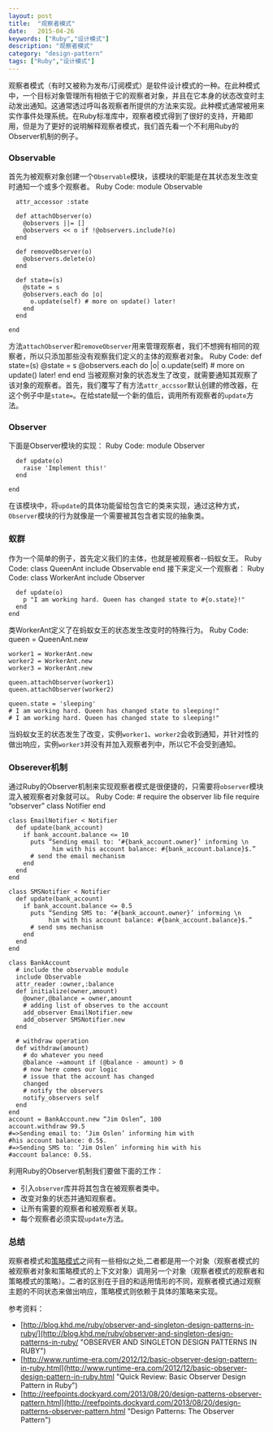 ```yaml
---
layout: post
title:  "观察者模式"
date:   2015-04-26
keywords: ["Ruby","设计模式"]
description: "观察者模式"
category: "design-pattern"
tags: ["Ruby","设计模式"]
---
```

观察者模式（有时又被称为发布/订阅模式）是软件设计模式的一种。在此种模式中，一个目标对象管理所有相依于它的观察者对象，并且在它本身的状态改变时主动发出通知。这通常透过呼叫各观察者所提供的方法来实现。此种模式通常被用来实作事件处理系统。在Ruby标准库中，观察者模式得到了很好的支持，开箱即用，但是为了更好的说明解释观察者模式，我们首先看一个不利用Ruby的Observer机制的例子。
### Observable
首先为被观察对象创建一个`Observable`模块，该模块的职能是在其状态发生改变时通知一个或多个观察者。
	Ruby Code:
	module Observable

	  attr_accessor :state

	  def attachObserver(o)
	    @observers ||= []
	    @observers << o if !@observers.include?(o)
	  end

	  def removeObserver(o)
	    @observers.delete(o)
	  end

	  def state=(s)
	    @state = s
	    @observers.each do |o|
	      o.update(self) # more on update() later!
	    end
	  end

	end
方法`attachObserver`和`removeObserver`用来管理观察者，我们不想拥有相同的观察者，所以只添加那些没有观察我们定义的主体的观察者对象。
    Ruby Code:
	def state=(s)
	  @state = s
	  @observers.each do |o|
	    o.update(self) # more on update() later!
	  end
	end
当被观察对象的状态发生了改变，就需要通知其观察了该对象的观察者。首先，我们覆写了有方法`attr_accssor`默认创建的修改器，在这个例子中是`state=`。在给state赋一个新的值后，调用所有观察者的`update`方法。
### Observer
下面是Observer模块的实现：
    Ruby Code:
	module Observer

	  def update(o)
	    raise 'Implement this!'
	  end

	end
在该模块中，将`update`的具体功能留给包含它的类来实现，通过这种方式，`Observer`模块的行为就像是一个需要被其包含者实现的抽象类。
### 蚁群
作为一个简单的例子，首先定义我们的主体，也就是被观察者--蚂蚁女王。
    Ruby Code:
	class QueenAnt
	  include Observable
	end
接下来定义一个观察者：
    Ruby Code:
	class WorkerAnt
	  include Observer

	  def update(o)
	    p "I am working hard. Queen has changed state to #{o.state}!"
	  end
	end
类WorkerAnt定义了在蚂蚁女王的状态发生改变时的特殊行为。
    Ruby Code:
	queen = QueenAnt.new

	worker1 = WorkerAnt.new
	worker2 = WorkerAnt.new
	worker3 = WorkerAnt.new

	queen.attachObserver(worker1)
	queen.attachObserver(worker2)

	queen.state = 'sleeping'
	# I am working hard. Queen has changed state to sleeping!"
	# I am working hard. Queen has changed state to sleeping!"
当蚂蚁女王的状态发生了改变，实例`worker1`、`worker2`会收到通知，并针对性的做出响应，实例`worker3`并没有并加入观察者列中，所以它不会受到通知。

### Obserever机制
通过Ruby的Observer机制来实现观察者模式是很便捷的，只需要将`observer`模块混入被观察者对象就可以。
    Ruby Code:
	# require the observer lib file
	require “observer”
	class Notifier
	end

	class EmailNotifier < Notifier
	  def update(bank_account)
	    if bank_account.balance <= 10
	      puts “Sending email to: ‘#{bank_account.owner}’ informing \n
                him with his account balance: #{bank_account.balance}$.”
	      # send the email mechanism
	    end
	  end
	end

	class SMSNotifier < Notifier
	  def update(bank_account)
	    if bank_account.balance <= 0.5
	      puts “Sending SMS to: ‘#{bank_account.owner}’ informing \n
               him with his account balance: #{bank_account.balance}$.”
	      # send sms mechanism
	    end
	  end
	end

	class BankAccount
	  # include the observable module
	  include Observable
	  attr_reader :owner,:balance
	  def initialize(owner,amount)
	    @owner,@balance = owner,amount
	    # adding list of observes to the account
	    add_observer EmailNotifier.new
	    add_observer SMSNotifier.new
	  end

	  # withdraw operation
	  def withdraw(amount)
	    # do whatever you need
	    @balance -=amount if (@balance - amount) > 0
	    # now here comes our logic
	    # issue that the account has changed
	    changed
	    # notify the observers
	    notify_observers self
	  end
	end
	account = BankAccount.new “Jim Oslen”, 100
	account.withdraw 99.5
	#=>Sending email to: ‘Jim Oslen’ informing him with
    #his account balance: 0.5$.
	#=>Sending SMS to: ‘Jim Oslen’ informing him with his
    #account balance: 0.5$.
利用Ruby的Observer机制我们要做下面的工作：

- 引入`observer`库并将其包含在被观察者类中。
- 改变对象的状态并通知观察者。
- 让所有需要的观察者和被观察者关联。
- 每个观察者必须实现`update`方法。

### 总结
观察者模式和<a href="https://jack-nie.github.io/blog/pattern-to-pattern-template-method-and-strategy/">策略模式</a>之间有一些相似之处,二者都是用一个对象（观察者模式的被观察者对象和策略模式的上下文对象）调用另一个对象（观察者模式的观察者和策略模式的策略）。二者的区别在于目的和适用情形的不同，观察者模式通过观察主题的不同状态来做出响应，策略模式则依赖于具体的策略来实现。

参考资料：

- [http://blog.khd.me/ruby/observer-and-singleton-design-patterns-in-ruby/](http://blog.khd.me/ruby/observer-and-singleton-design-patterns-in-ruby/ "OBSERVER AND SINGLETON DESIGN PATTERNS IN RUBY")
- [http://www.runtime-era.com/2012/12/basic-observer-design-pattern-in-ruby.html](http://www.runtime-era.com/2012/12/basic-observer-design-pattern-in-ruby.html "Quick Review: Basic Observer Design Pattern in Ruby")
- [http://reefpoints.dockyard.com/2013/08/20/design-patterns-observer-pattern.html](http://reefpoints.dockyard.com/2013/08/20/design-patterns-observer-pattern.html "Design Patterns: The Observer Pattern")

